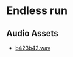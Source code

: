 # Endless run

## Audio Assets
* [b423b42.wav](https://opengameart.org/content/loading-screen-loop)
